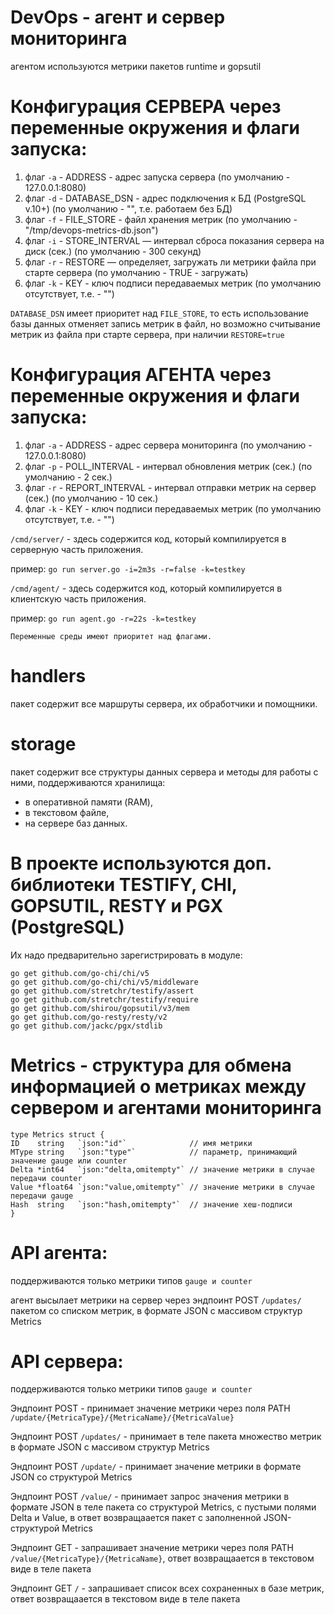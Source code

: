 # DevOps - агент и сервер мониторинга
агентом используются метрики пакетов runtime и gopsutil

# Конфигурация СЕРВЕРА через переменные окружения и флаги запуска:
1. флаг `-a` - ADDRESS - адрес запуска сервера (по умолчанию - 127.0.0.1:8080)
2. флаг `-d` - DATABASE_DSN - адрес подключения к БД (PostgreSQL v.10+) (по умолчанию - "", т.е. работаем без БД)
3. флаг `-f` - FILE_STORE - файл хранения метрик (по умолчанию - "/tmp/devops-metrics-db.json")
4. флаг `-i` - STORE_INTERVAL — интервал сброса показания сервера на диск (сек.) (по умолчанию - 300 секунд)
5. флаг `-r` - RESTORE — определяет, загружать ли метрики файла при старте сервера (по умолчанию - TRUE - загружать)
6. флаг `-k` - KEY - ключ подписи передаваемых метрик (по умолчанию отсутствует, т.е. - "")

`DATABASE_DSN` имеет приоритет над `FILE_STORE`, то есть использование базы данных отменяет запись метрик в файл,
но возможно считывание метрик из файла при старте сервера, при наличии `RESTORE=true`

# Конфигурация АГЕНТА через переменные окружения и флаги запуска:
1. флаг `-a` - ADDRESS - адрес сервера мониторинга (по умолчанию - 127.0.0.1:8080)
2. флаг `-p` - POLL_INTERVAL - интервал обновления метрик (сек.) (по умолчанию - 2 сек.)
3. флаг `-r` - REPORT_INTERVAL - интервал отправки метрик на сервер (сек.) (по умолчанию - 10 сек.)
4. флаг `-k` - KEY - ключ подписи передаваемых метрик (по умолчанию отсутствует, т.е. - "")

`/cmd/server/` - здесь содержится код, который компилируется в серверную часть приложения.

пример: `go run server.go -i=2m3s -r=false -k=testkey`

`/cmd/agent/` - здесь содержится код, который компилируется в клиентскую часть приложения.

пример: `go run agent.go -r=22s -k=testkey`

`Переменные среды имеют приоритет над флагами.`

# handlers
пакет содержит все маршруты сервера, их обработчики и помощники.
# storage
пакет содержит все структуры данных сервера и методы для работы с ними, поддерживаются хранилища:
- в оперативной памяти (RAM),
- в текстовом файле,
- на сервере баз данных.

# В проекте используются доп. библиотеки TESTIFY, CHI, GOPSUTIL, RESTY и PGX (PostgreSQL)
Их надо предварительно зарегистрировать в модуле:
```
go get github.com/go-chi/chi/v5  
go get github.com/go-chi/chi/v5/middleware
go get github.com/stretchr/testify/assert
go get github.com/stretchr/testify/require
go get github.com/shirou/gopsutil/v3/mem
go get github.com/go-resty/resty/v2
go get github.com/jackc/pgx/stdlib
```
# Metrics - структура для обмена информацией о метриках между сервером и агентами мониторинга
```
type Metrics struct {
ID    string   `json:"id"`              // имя метрики
MType string   `json:"type"`            // параметр, принимающий значение gauge или counter
Delta *int64   `json:"delta,omitempty"` // значение метрики в случае передачи counter
Value *float64 `json:"value,omitempty"` // значение метрики в случае передачи gauge
Hash  string   `json:"hash,omitempty"`  // значение хеш-подписи
}
```
# API агента:
поддерживаются только метрики типов `gauge и counter`

агент высылает метрики на сервер через эндпоинт POST `/updates/` пакетом со списком метрик, в формате JSON с массивом структур Metrics
# API сервера:
поддерживаются только метрики типов `gauge и counter`

Эндпоинт POST - принимает значение метрики через поля PATH `/update/{MetricaType}/{MetricaName}/{MetricaValue}`

Эндпоинт POST `/updates/` - принимает в теле пакета множество метрик в формате JSON с массивом структур Metrics

Эндпоинт POST `/update/` - принимает значение метрики в формате JSON со структурой Metrics

Эндпоинт POST `/value/` - принимает запрос значения метрики в формате JSON в теле пакета со структурой Metrics, 
с пустыми полями Delta и Value, в ответ возвращаается пакет с заполненной JSON-структурой Metrics

Эндпоинт GET - запрашивает значение метрики через поля PATH `/value/{MetricaType}/{MetricaName}`, 
ответ возвращаается в текстовом виде в теле пакета

Эндпоинт GET `/` - запрашивает список всех сохраненных в базе метрик, 
ответ возвращаается в текстовом виде в теле пакета